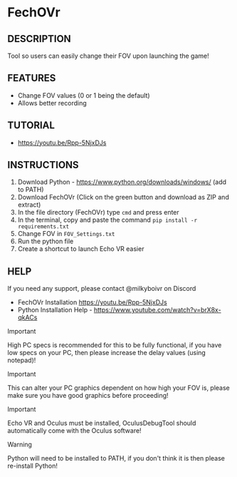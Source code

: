 # **FechOVr**

## **DESCRIPTION**

Tool so users can easily change their FOV upon launching the game!

## **FEATURES**

* Change FOV values (0 or 1 being the default)
* Allows better recording

## **TUTORIAL**

* https://youtu.be/Rpp-5NjxDJs

## **INSTRUCTIONS**

1. Download Python - https://www.python.org/downloads/windows/ (add to PATH)
2. Download FechOVr (Click on the green button and download as ZIP and extract)
3. In the file directory (FechOVr) type ```cmd``` and press enter
4. In the terminal, copy and paste the command ``` pip install -r requirements.txt ```
5. Change FOV in ```FOV_Settings.txt```
6. Run the python file
7. Create a shortcut to launch Echo VR easier

## **HELP**

If you need any support, please contact @milkyboivr on Discord
* FechOVr Installation https://youtu.be/Rpp-5NjxDJs
* Python Installation Help - https://www.youtube.com/watch?v=brX8x-qkACs

> [!IMPORTANT]
> High PC specs is recommended for this to be fully functional, if you have low specs on your PC, then please increase the delay values (using notepad)!

> [!IMPORTANT]
> This can alter your PC graphics dependent on how high your FOV is, please make sure you have good graphics before proceeding!

> [!IMPORTANT]
> Echo VR and Oculus must be installed, OculusDebugTool should automatically come with the Oculus software!

> [!WARNING]  
> Python will need to be installed to PATH, if you don't think it is then please re-install Python!
